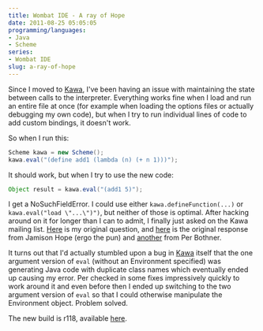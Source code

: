 ```yaml
---
title: Wombat IDE - A ray of Hope
date: 2011-08-25 05:05:05
programming/languages:
- Java
- Scheme
series:
- Wombat IDE
slug: a-ray-of-hope
---
```

Since I moved to <a title="The Kawa Language Framework" href="http://www.gnu.org/software/kawa/">Kawa</a>, I've been having an issue with maintaining the state between calls to the interpreter. Everything works fine when I load and run an entire file at once (for example when loading the options files or actually debugging my own code), but when I try to run individual lines of code to add custom bindings, it doesn't work.

<!--more-->

So when I run this:

```java
Scheme kawa = new Scheme();
kawa.eval("(define add1 (lambda (n) (+ n 1)))");
```

It should work, but when I try to use the new code:

```java
Object result = kawa.eval("(add1 5)");
```

I get a NoSuchFieldError. I could use either `kawa.defineFunction(...)` or `kawa.eval("load \"...\")")`, but neither of those is optimal. After hacking around on it for longer than I can to admit, I finally just asked on the Kawa mailing list. <a title="Original email " href="http://sourceware.org/ml/kawa/2011-q3/msg00024.html">Here</a> is my original question, and <a title="First response" href="http://sourceware.org/ml/kawa/2011-q3/msg00025.html">here</a> is the original response from Jamison Hope (ergo the pun) and <a title="Second reply" href="http://sourceware.org/ml/kawa/2011-q3/msg00026.html">another</a> from Per Bothner.

It turns out that I'd actually stumbled upon a bug in <a title="The Kawa Language Framework" href="http://www.gnu.org/software/kawa/">Kawa</a> itself that the one argument version of `eval` (without an Environment specified) was generating Java code with duplicate class names which eventually ended up causing my error. Per checked in some fixes impressively quickly to work around it and even before then I ended up switching to the two argument version of `eval` so that I could otherwise manipulate the Environment object. Problem solved.

The new build is r118, available <a title="Wombat Download Page" href="http://www.cs.indiana.edu/cgi-pub/c211/wombat/">here</a>.